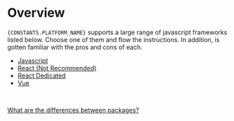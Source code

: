 # Overview

`{CONSTANTS.PLATFORM_NAME}` supports a large range of javascript frameworks listed below. Choose one of them and flow the instructions. In addition, is gotten familiar with the pros and cons of each.

- [Javascript](/javascript/installation)
- [React (Not Recommended)](/react/installation)
- [React Dedicated](/react-dedicated/installation)
- [Vue](/vue/installation)

<br/>

[What are the differences between packages?](/differences)
